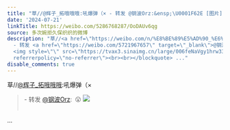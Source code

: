 ```yaml
---
title: "草//@辉子_拓哦哦哦:吼爆弹（× - 转发 @钢波Orz:&ensp;\U0001F62E [图片]"
date: '2024-07-21'
linkTitle: https://weibo.com/5286768287/OoDAUv6qg
source: 多次婉拒久保织织的微博
description: "草//<a href=\"https://weibo.com/n/%E8%BE%89%E5%AD%90_%E6%8B%93%E5%93%A6%E5%93%A6%E5%93%A6\">@辉子_拓哦哦哦</a>:吼爆弹（×<br><blockquote>
  - 转发 <a href=\"https://weibo.com/5721967657\" target=\"_blank\">@钢波Orz</a>: \U0001F62E
  <img style=\"\" src=\"https://tvax3.sinaimg.cn/large/006feNaVgy1hrw33e8hvgj308s08wgm4.jpg\"
  referrerpolicy=\"no-referrer\"><br><br></blockquote> ..."
disable_comments: true
---
```

草//<a href="https://weibo.com/n/%E8%BE%89%E5%AD%90_%E6%8B%93%E5%93%A6%E5%93%A6%E5%93%A6">@辉子_拓哦哦哦</a>:吼爆弹（×<br><blockquote> - 转发 <a href="https://weibo.com/5721967657" target="_blank">@钢波Orz</a>: 😮 <img style="" src="https://tvax3.sinaimg.cn/large/006feNaVgy1hrw33e8hvgj308s08wgm4.jpg" referrerpolicy="no-referrer"><br><br></blockquote> ...